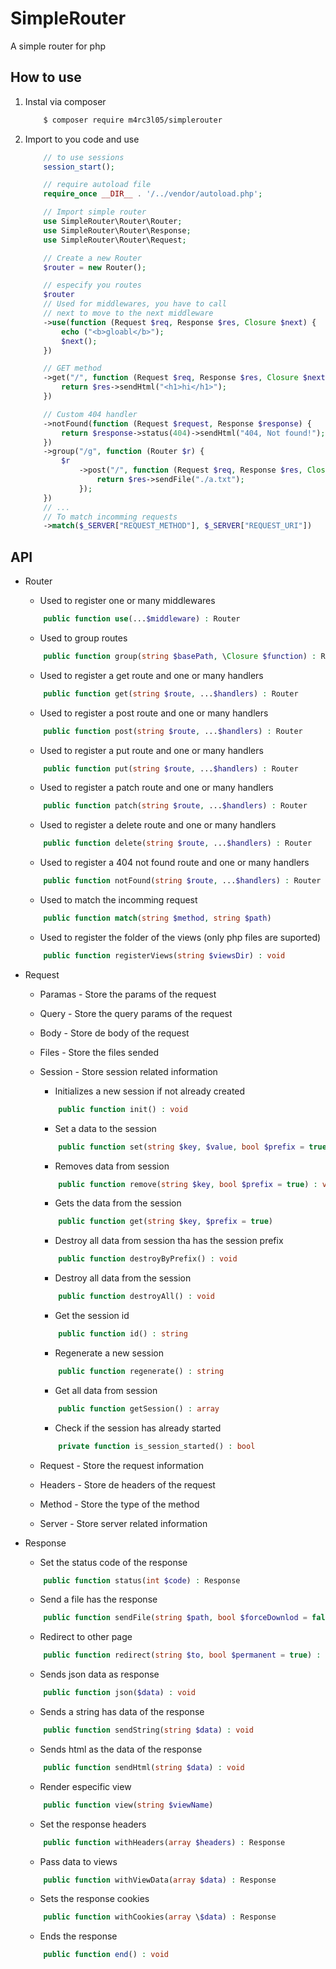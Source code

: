 # SimpleRouter

A simple router for php

## How to use

1. Instal via composer

    ```bash
        $ composer require m4rc3l05/simplerouter
    ```

2. Import to you code and use

    ```php
        // to use sessions
        session_start();

        // require autoload file
        require_once __DIR__ . '/../vendor/autoload.php';

        // Import simple router
        use SimpleRouter\Router\Router;
        use SimpleRouter\Router\Response;
        use SimpleRouter\Router\Request;

        // Create a new Router
        $router = new Router();

        // especify you routes
        $router
        // Used for middlewares, you have to call
        // next to move to the next middleware
        ->use(function (Request $req, Response $res, Closure $next) {
            echo ("<b>gloabl</b>");
            $next();
        })

        // GET method
        ->get("/", function (Request $req, Response $res, Closure $next) {
            return $res->sendHtml("<h1>hi</h1>");
        })

        // Custom 404 handler
        ->notFound(function (Request $request, Response $response) {
            return $response->status(404)->sendHtml("404, Not found!");
        })
        ->group("/g", function (Router $r) {
            $r
                ->post("/", function (Request $req, Response $res, Closure $next) {
                    return $res->sendFile("./a.txt");
                });
        })
        // ...
        // To match incomming requests
        ->match($_SERVER["REQUEST_METHOD"], $_SERVER["REQUEST_URI"])
    ```

## API

-   Router

    -   Used to register one or many middlewares

    ```php
        public function use(...$middleware) : Router
    ```

    -   Used to group routes

    ```php
        public function group(string $basePath, \Closure $function) : Router
    ```

    -   Used to register a get route and one or many handlers

    ```php
        public function get(string $route, ...$handlers) : Router
    ```

    -   Used to register a post route and one or many handlers

    ```php
        public function post(string $route, ...$handlers) : Router
    ```

    -   Used to register a put route and one or many handlers

    ```php
        public function put(string $route, ...$handlers) : Router
    ```

    -   Used to register a patch route and one or many handlers

    ```php
        public function patch(string $route, ...$handlers) : Router
    ```

    -   Used to register a delete route and one or many handlers

    ```php
        public function delete(string $route, ...$handlers) : Router
    ```

    -   Used to register a 404 not found route and one or many handlers

    ```php
        public function notFound(string $route, ...$handlers) : Router
    ```

    -   Used to match the incomming request

    ```php
        public function match(string $method, string $path)
    ```

    -   Used to register the folder of the views (only php files are suported)

    ```php
        public function registerViews(string $viewsDir) : void
    ```

-   Request

    -   Paramas - Store the params of the request
    -   Query - Store the query params of the request
    -   Body - Store de body of the request
    -   Files - Store the files sended
    -   Session - Store session related information

        -   Initializes a new session if not already created

        ```php
            public function init() : void
        ```

        -   Set a data to the session

        ```php
            public function set(string $key, $value, bool $prefix = true) : void
        ```

        -   Removes data from session

        ```php
            public function remove(string $key, bool $prefix = true) : void
        ```

        -   Gets the data from the session

        ```php
            public function get(string $key, $prefix = true)
        ```

        -   Destroy all data from session tha has the session prefix

        ```php
            public function destroyByPrefix() : void
        ```

        -   Destroy all data from the session

        ```php
            public function destroyAll() : void
        ```

        -   Get the session id

        ```php
            public function id() : string
        ```

        -   Regenerate a new session

        ```php
            public function regenerate() : string
        ```

        -   Get all data from session

        ```php
            public function getSession() : array
        ```

        -   Check if the session has already started

        ```php
            private function is_session_started() : bool
        ```

    -   Request - Store the request information
    -   Headers - Store de headers of the request
    -   Method - Store the type of the method
    -   Server - Store server related information

-   Response

    -   Set the status code of the response

    ```php
        public function status(int $code) : Response
    ```

    -   Send a file has the response

    ```php
        public function sendFile(string $path, bool $forceDownlod = false) : void
    ```

    -   Redirect to other page

    ```php
        public function redirect(string $to, bool $permanent = true) : void
    ```

    -   Sends json data as response

    ```php
        public function json($data) : void
    ```

    -   Sends a string has data of the response

    ```php
        public function sendString(string $data) : void
    ```

    -   Sends html as the data of the response

    ```php
        public function sendHtml(string $data) : void
    ```

    -   Render especific view

    ```php
        public function view(string $viewName)
    ```

    -   Set the response headers

    ```php
        public function withHeaders(array $headers) : Response
    ```

    -   Pass data to views

    ```php
        public function withViewData(array $data) : Response
    ```

    -   Sets the response cookies

    ```php
        public function withCookies(array \$data) : Response
    ```

    -   Ends the response

    ```php
        public function end() : void
    ```
